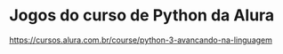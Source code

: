 # Jogos do curso de Python da Alura
https://cursos.alura.com.br/course/python-3-avancando-na-linguagem
